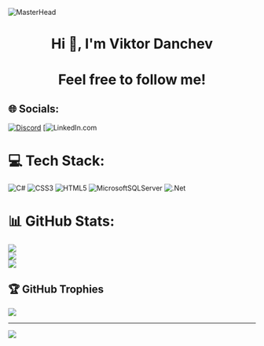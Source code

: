 ![MasterHead](https://camo.githubusercontent.com/48ec00ed4c84e771db4a1db90b56352923a8d644452a32b434d68e97006c9337/68747470733a2f2f63686b736b696c6c732e636f6d2f77702d636f6e74656e742f75706c6f6164732f323032302f30342f504e432d416e696d617465642d42616e6e6572732e676966)
<h1 align="center">Hi 👋, I'm Viktor Danchev</h1>
<h1 align="center">Feel free to follow me!</h1>

## 🌐 Socials:
[![Discord](https://img.shields.io/badge/Discord-%237289DA.svg?logo=discord&logoColor=white)](https://discord.com/invite/Tetramorph#4529)
[![LinkedIn.com](https://www.linkedin.com/in/viktor-danchev-a79369267/)

# 💻 Tech Stack:
![C#](https://img.shields.io/badge/c%23-%23239120.svg?style=for-the-badge&logo=c-sharp&logoColor=white) ![CSS3](https://img.shields.io/badge/css3-%231572B6.svg?style=for-the-badge&logo=css3&logoColor=white) ![HTML5](https://img.shields.io/badge/html5-%23E34F26.svg?style=for-the-badge&logo=html5&logoColor=white) ![MicrosoftSQLServer](https://img.shields.io/badge/Microsoft%20SQL%20Server-CC2927?style=for-the-badge&logo=microsoft%20sql%20server&logoColor=white) ![.Net](https://img.shields.io/badge/.NET-5C2D91?style=for-the-badge&logo=.net&logoColor=white)

# 📊 GitHub Stats:
![](https://github-readme-stats.vercel.app/api?username=viktordanchev&theme=blueberry&hide_border=false&include_all_commits=false&count_private=false)<br/>
![](https://github-readme-streak-stats.herokuapp.com/?user=viktordanchev&theme=blueberry&hide_border=false)<br/>
![](https://github-readme-stats.vercel.app/api/top-langs/?username=viktordanchev&theme=blueberry&hide_border=false&include_all_commits=false&count_private=false&layout=compact)

## 🏆 GitHub Trophies
![](https://github-profile-trophy.vercel.app/?username=viktordanchev&theme=radical&no-frame=false&no-bg=true&margin-w=4)

---
[![](https://visitcount.itsvg.in/api?id=viktordanchev&icon=0&color=0)](https://visitcount.itsvg.in)
